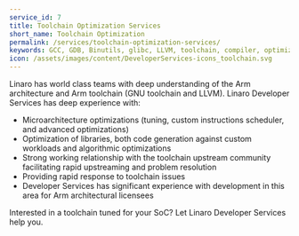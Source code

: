 ```yaml
---
service_id: 7
title: Toolchain Optimization Services
short_name: Toolchain Optimization
permalink: /services/toolchain-optimization-services/
keywords: GCC, GDB, Binutils, glibc, LLVM, toolchain, compiler, optimization, microarchitecture
icon: /assets/images/content/DeveloperServices-icons_toolchain.svg
---
```

Linaro has world class teams with deep understanding of the Arm architecture and Arm toolchain (GNU toolchain and LLVM).  Linaro Developer Services has deep experience with:

- Microarchitecture optimizations (tuning, custom instructions scheduler, and advanced optimizations)
- Optimization of libraries, both code generation against custom workloads and algorithmic optimizations
- Strong working relationship with the toolchain upstream community facilitating rapid upstreaming and problem resolution
- Providing rapid response to toolchain issues
- Developer Services has significant experience with development in this area for Arm architectural licensees

Interested in a toolchain tuned for your SoC?  Let Linaro Developer Services help you.
